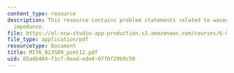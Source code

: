 ```yaml
---
content_type: resource
description: This resource contains problem statements related to waveguide, and acoustic
  impedance.
file: https://ol-ocw-studio-app-production.s3.amazonaws.com/courses/6-013-electromagnetics-and-applications-spring-2009/85adb484f1c79eadede407f0f29b9c59_MIT6_013S09_pset12.pdf
file_type: application/pdf
resourcetype: Document
title: MIT6_013S09_pset12.pdf
uid: 85adb484-f1c7-9ead-ede4-07f0f29b9c59
---
```

